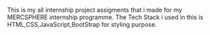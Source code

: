 This is my all internship project assigments that i made for my MERCSPHERE internship programme. The Tech Stack i used in this is HTML,CSS,JavaScript,BootStrap for styling purpose.